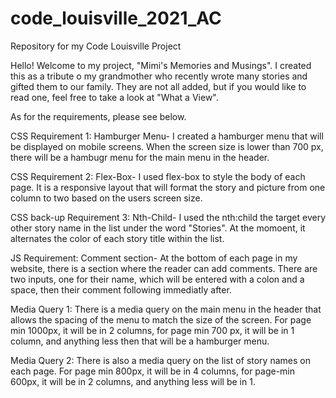 # code_louisville_2021_AC
Repository for my Code Louisville Project

Hello! Welcome to my project, "Mimi's Memories and Musings". I created this as a tribute o my grandmother who recently wrote many stories and gifted them to our family. They are not all added, but if you would like to read one, feel free to take a look at "What a View".

As for the requirements, please see below.

CSS Requirement 1: Hamburger Menu- I created a hamburger menu that will be displayed on mobile screens. When the screen size is lower than 700 px, there will be a hambugr menu for the main menu in the header.

CSS Requirement 2: Flex-Box- I used flex-box to style the body of each page. It is a responsive layout that will format the story and picture from one column to two based on the users screen size.

CSS back-up Requirement 3: Nth-Child- I used the nth:child the target every other story name in the list under the word "Stories". At the momoent, it alternates the color of each story title within the list.

JS Requirement: Comment section- At the bottom of each page in my website, there is a section where the reader can add comments. There are two inputs, one for their name, which will be entered with a colon and a space, then their comment following immediatly after.

Media Query 1: There is a media query on the main menu in the header that allows the spacing of the menu to match the size of the screen. For page min 1000px, it will be in 2 columns, for page min 700 px, it will be in 1 column, and anything less then that will be a hamburger menu.

Media Query 2: There is also a media query on the list of story names on each page. For page min 800px, it will be in 4 columns, for page-min 600px, it will be in 2 columns, and anything less will be in 1.
